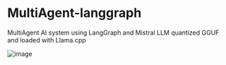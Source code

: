 # MultiAgent-langgraph

MultiAgent AI system using LangGraph and Mistral LLM quantized GGUF and loaded with Llama.cpp

![image](https://github.com/user-attachments/assets/a851273d-f7ed-4999-8bc0-31e97db20dcf)
